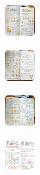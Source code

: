 <kbd><img src="1629698587583.jpeg" alt="pic-1" style="height: 100px; width:100px; border-radius:10px;"/></kbd>

<br>

<kbd><img src="1629698587708.jpeg" alt="pic-1" style="height: 100px; width:100px; border-radius:10px;"/></kbd>

<br>

<kbd><img src="1629698588175.jpeg" alt="pic-1" style="height: 100px; width:100px; border-radius:10px;"/></kbd>

<br>

<kbd><img src="1629698588400.jpeg" alt="pic-1" style="height: 100px; width:100px; border-radius:10px;"/></kbd>
